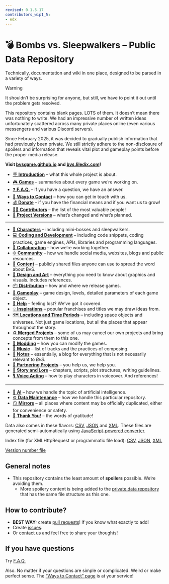 ```yaml
---
revised: 0.1.5.17
contributors_wip1_5:
- edx
---
```


# 💣 Bombs vs. Sleepwalkers – Public Data Repository

Technically, documentation and wiki in one place, designed to be parsed in a variety of ways.

> [!WARNING]
>
> It shouldn’t be surprising for anyone, but still, we have to point it out until the problem gets resolved.
>
> This repository contains blank pages. LOTS of them. It doesn’t mean there was nothing to write. We had an impressive number of written ideas unfortunately scattered across many private places online (even various messengers and various Discord servers).
>
> Since February 2025, it was decided to gradually publish information that had previously been private. We still strictly adhere to the non-disclosure of spoilers and information that reveals vital plot and gameplay points before the proper media release.

**Visit [bvsgame.github.io](https://bvsgame.github.io) and [bvs.liledix.com](https://bvs.liledix.com)!**

- [🪧 **Introduction**][intro] – what this whole project is about.
- [🎮 **Games**][games] – summaries about every game we’re working on.
- [❓ **F.A.Q.**][faq] – if you have a question, we have an answer.
- [💬 **Ways to Contact**][contact] – how you can get in touch with us.
- [💰 **Donate**][donate] – if you have the financial means and if you want us to grow!
- [🧑‍💻 **Contributors**][contributors] – the list of the most valuable people!
- [🔢 **Project Versions**][projver] – what’s changed and what’s planned.

****

- [👤 **Characters**][characters] – including mini-bosses and sleepwalkers.
- [💻 **Coding and Development**][coding] – including code snippets, coding practices, game engines, APIs, libraries and programming languages.
- [💁 **Collaboration**][collab] – how we’re working together.
- [🌐 **Community**][community] – how we handle social media, websites, blogs and public resources.
- [💾 **Content**][content] – publicly shared files anyone can use to spread the word about BvS.
- [🎨 **Design and Art**][designart] – everything you need to know about graphics and visuals. Includes references.
- [📦 **Distribution**][distribution] – how and where we release games.
- [👾 **Gameplay**][gameplay] – game design, levels, detailed parameters of each game object.
- [🛟 **Help**][help] – feeling lost? We’ve got it covered.
- [💡 **Inspirations**][inspirations] – popular franchises and titles we may draw ideas from.
- [🗺️ **Locations and Time Periods**][locations] – including space objects and universes. Not just game locations, but all the places that appear throughout the story.
- [♻️ **Merged Projects**][mergedproj] – some of us may cancel our own projects and bring concepts from them to this one.
- [🧩 **Modding**][modding] – how you can modify the games.
- [🎵 **Music**][music] – list of tracks and the practices of composing.
- [📒 **Notes**][notes] – essentially, a blog for everything that is not necesarily relevant to *BvS*.
- [🤝 **Partnering Projects**][partneringproj] – you help us, we help you.
- [📖 **Story and Lore**][story] – chapters, scripts, plot structures, writing guidelines.
- [🎙️ **Voice Acting**][voiceacting] – how to play characters in voiceover. And references!

****

- [🤖 **AI**][ai] – how we handle the topic of artificial intelligence.
- [⚙️ **Data Maintenance**][datamaintenance] – how we handle this particular repository.
- [🪞 **Mirrors**][mirrors] – all places where content may be officially duplicated, either for convenience or safety.
- [💙 **Thank You!**][thankyou] – the words of gratitude!

Data also comes in these flavors: [CSV][csv], [JSON][json] and [XML][xml]. These files are generated semi-automatically using [JavaScript-powered converter][converter].

Index file (for XMLHttpRequest or programmatic file load): [CSV][csv_index], [JSON][json_index], [XML][xml_index]

[Version number file][version_file]

## General notes

- This repository contains the least amount of **spoilers** possible. We’re avoiding them.
  - More spoilery content is being added to the [private data repository][private] that has the same file structure as this one.

## How to contribute?

- **BEST WAY:** create [pull requests][github_pr]! If you know what exactly to add!
- Create [issues][github_issues].
- Or [contact us][contact_directly] and feel free to share your thoughts!

## If you have questions

Try [F.A.Q.][faq]

Also. No matter if your questions are simple or complicated. Weird or make perfect sense. The [“Ways to Contact” page][contact] is at your service!

[ai]: /ai.md
[characters]: /characters/readme.md
[coding]: /coding_dev/readme.md
[collab]: /collaboration/readme.md
[community]: /community/readme.md
[contact]: /contact.md
[contact_directly]: /contact.md#directly
[content]: /content/readme.md
[contributors]: /contributors.md
[converter]: /converter
[csv]: /csv/readme.md
[csv_index]: /csv/index.csv
[datamaintenance]: /data_maintenance.md
[designart]: /design_art/readme.md
[distribution]: /distribution/readme.md
[donate]: /donate.md
[faq]: /faq.md
[gameplay]: /gameplay/readme.md
[games]: /games/readme.md
[github_issues]: https://github.com/BvSGame/data/issues/new/choose
[github_pr]: https://github.com/BvSGame/data/pulls
[help]: /help/readme.md
[inspirations]: /inspirations/readme.md
[intro]: /intro.md
[json]: /json/readme.md
[json_index]: /json/index.json
[locations]: /locations/readme.md
[mergedproj]: /merged_projects/readme.md
[mirrors]: /mirrors.md
[modding]: /modding/readme.md
[music]: /music/readme.md
[notes]: /notes/readme.md
[partneringproj]: /partnering_projects/readme.md
[private]: https://github.com/BvSGame/PRIVATE
[projver]: /project_versions/readme.md
[story]: /story/readme.md
[thankyou]: /thank_you.md
[version_file]: /version
[voiceacting]: /voice_acting/readme.md
[xml]: /xml/readme.md
[xml_index]: /xml/index.xml
